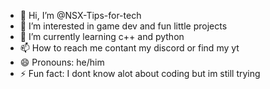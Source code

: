 - 👋 Hi, I’m @NSX-Tips-for-tech
- 👀 I’m interested in game dev and fun little projects
- 🌱 I’m currently learning c++ and python
- 📫 How to reach me contant my discord or find my yt
- 😄 Pronouns: he/him
- ⚡ Fun fact: I dont know alot about coding but im still trying

<!---
NSX-Tips-for-tech/NSX-Tips-for-tech is a ✨ special ✨ repository because its `README.md` (this file) appears on your GitHub profile.
You can click the Preview link to take a look at your changes.
--->
